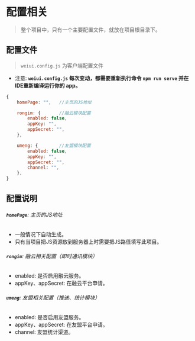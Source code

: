 # 配置相关

> 整个项目中，只有一个主要配置文件，就放在项目根目录下。

## 配置文件

> `weiui.config.js` 为客户端配置文件

- 注意:  **`weiui.config.js` 每次变动，都需要重新执行命令 `npm run serve` 并在IDE重新编译运行你的 app。**

```javascript
{
    homePage: "",   //主页的JS地址

    rongim: {       //融云模块配置
        enabled: false,
        appKey: "",
        appSecret: "",
    },

    umeng: {        //友盟模块配置
        enabled: false,
        appKey: "",
        appSecret: "",
        channel: "",
    },
}
```
## 配置说明

###### **`homePage`**: 主页的JS地址
- 一般情况下自动生成。
- 只有当项目把JS资源放到服务器上时需要把JS路径填写此项目。

###### **`rongim`**: 融云相关配置（即时通讯模块）
- enabled: 是否启用融云服务。
- appKey、appSecret: 在融云平台申请。

###### **`umeng`**: 友盟相关配置（推送、统计模块）
- enabled: 是否启用友盟服务。
- appKey、appSecret: 在友盟平台申请。
- channel: 友盟统计渠道。

